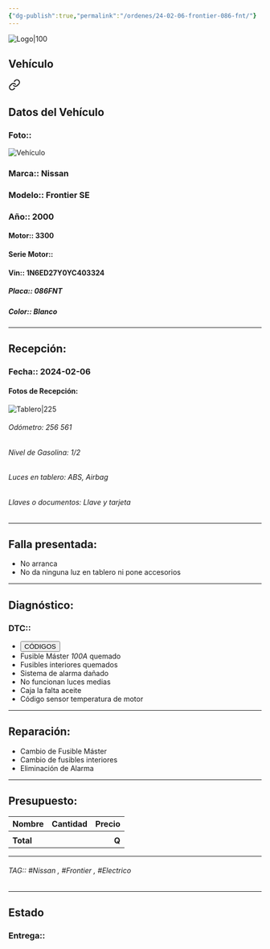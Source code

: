 ```yaml
---
{"dg-publish":true,"permalink":"/ordenes/24-02-06-frontier-086-fnt/"}
---
```


![Logo|100](https://lh3.googleusercontent.com/drive-viewer/AEYmBYSpcK6uqBUJHU1Zm8MP7HBK8KT1E9hSR1Ft4JQwDPtpQiFoL4c1ncHqULCwO1olD-1WG5Kk9U-jh7jaZPXfqyxL0-aeRg=s1600)

## Vehículo

<div class="transclusion internal-embed is-loaded"><a class="markdown-embed-link" href="/vehiculos/nissan/frontier-se-086-fnt/#datos-del-vehiculo" aria-label="Open link"><svg xmlns="http://www.w3.org/2000/svg" width="24" height="24" viewBox="0 0 24 24" fill="none" stroke="currentColor" stroke-width="2" stroke-linecap="round" stroke-linejoin="round" class="svg-icon lucide-link"><path d="M10 13a5 5 0 0 0 7.54.54l3-3a5 5 0 0 0-7.07-7.07l-1.72 1.71"></path><path d="M14 11a5 5 0 0 0-7.54-.54l-3 3a5 5 0 0 0 7.07 7.07l1.71-1.71"></path></svg></a><div class="markdown-embed">



## Datos del Vehículo 
### Foto:: 
![Vehículo](https://lh3.googleusercontent.com/drive-viewer/AEYmBYRP0bxQl_1pvUSVIsZg4TMY2wAOAt2gUTnHJRCCUlRiU7cEJ8jMH65v5RW-xXFyrgyaGfIA1dXH-X6EwFY9NGFyIbanMg=s1600)

### Marca:: Nissan
### Modelo:: Frontier SE
### Año:: 2000
#### Motor:: 3300
#### Serie Motor:: 
#### Vin:: 1N6ED27Y0YC403324
##### Placa:: 086FNT
##### Color:: Blanco
---


</div></div>


## Recepción:
### Fecha:: 2024-02-06
#### Fotos de Recepción: 
![Tablero|225](https://lh3.googleusercontent.com/drive-viewer/AEYmBYTL_xoTSuLhH3A0R1H6r4Am4O3eOu6NJ8wiHv_Ga25WY3dbYqbaOM6Wld-ya20-WjkE4F7Q-05X7MV0A5BdXc3ix9gC=s1600)

###### Odómetro: 256 561
###### Nivel de Gasolina: 1/2
###### Luces en tablero: ABS, Airbag
###### Llaves o documentos: Llave y tarjeta 

---

## Falla presentada:
- No arranca 
- No da ninguna luz en tablero ni pone accesorios 


---

## Diagnóstico:
### DTC:: 

- <a href="http"><button class="btn success">CÓDIGOS</button></a>
- Fusible Máster *100A* quemado
- Fusibles interiores quemados 
- Sistema de alarma dañado
- No funcionan luces medias 
- Caja la falta aceite 
- Código sensor temperatura de motor 

---
## Reparación:
- Cambio de Fusible Máster 
- Cambio de fusibles interiores 
- Eliminación de Alarma 

---

## Presupuesto:

| Nombre    | Cantidad | Precio |
| --------- |:--------:| ------:|
|           |          |        |
| **Total** |          |  **Q** |

---

###### TAG:: #Nissan , #Frontier , #Electrico 

---

## Estado

### Entrega:: 


